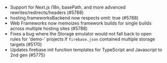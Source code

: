 - Support for Next.js i18n, basePath, and more advanced rewrites/redirects/headers (#5788)
- hosting.frameworksBackend now respects omit: true (#5788)
- Web Frameworks now memoizes framework builds for single builds across multiple hosting sites (#5788)
- Fixes a bug where the Storage emulator would not fall back to open rules for 'demo-' projects if `firebase.json` contained multiple storage targets (#5170)
- Updates firebase init function templates for TypeScript and Javascript to 2nd gen (#5775)
